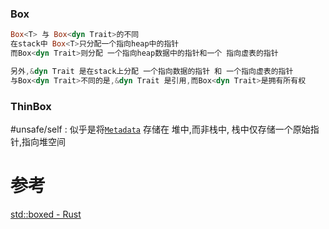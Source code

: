 

### Box

```rust
Box<T> 与 Box<dyn Trait>的不同
在stack中 Box<T>只分配一个指向heap中的指针
而Box<dyn Trait>则分配 一个指向heap数据中的指针和一个 指向虚表的指针

另外,&dyn Trait 是在stack上分配 一个指向数据的指针 和 一个指向虚表的指针
与Box<dyn Trait>不同的是,&dyn Trait 是引用,而Box<dyn Trait>是拥有所有权
```

### ThinBox
#unsafe/self : 似乎是将[`Metadata`](https://rustwiki.org/zh-CN/std/ptr/trait.Pointee.html#associatedtype.Metadata "associated type std::ptr::Pointee::Metadata") 存储在 堆中,而非栈中, 栈中仅存储一个原始指针,指向堆空间



# 参考
[std::boxed - Rust](https://doc.rust-lang.org/std/boxed/index.html)
